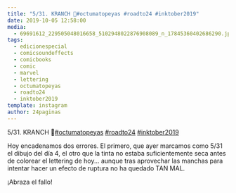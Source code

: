 ```yaml
---
title: "5/31. KRANCH 🔨#octumatopeyas #roadto24 #inktober2019"
date: 2019-10-05 12:58:00
media: 
  - 69691612_229505048016658_5102948022876908089_n_17845360402686290.jpg
tags: 
  - edicionespecial
  - comicsoundeffects
  - comicbooks
  - comic
  - marvel
  - lettering
  - octumatopeyas
  - roadto24
  - inktober2019
template: instagram
author: 24paginas
---
```


5/31. KRANCH 🔨[#octumatopeyas](/tags/octumatopeyas) [#roadto24](/tags/roadto24) [#inktober2019](/tags/inktober2019)


Hoy encadenamos dos errores. El primero, que ayer marcamos como 5/31 el dibujo del día 4, el otro que la tinta no estaba suficientemente seca antes de colorear el lettering de hoy... aunque tras aprovechar las manchas para intentar hacer un efecto de ruptura no ha quedado TAN MAL.


¡Abraza el fallo!







